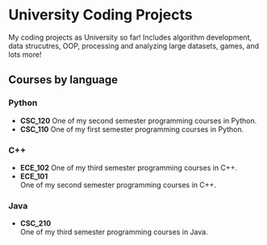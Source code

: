 # University Coding Projects

My coding projects as University so far! Includes algorithm development, data strucutres, OOP, processing and analyzing large datasets, games, and lots more!

## Courses by language

### **Python**
- **CSC_120**
  One of my second semester programming courses in Python. 
- **CSC_110**
  One of my first semester programming courses in Python.

 ### **C++**
 - **ECE_102**
   One of my third semester programming courses in C++.
 - **ECE_101**  
   One of my second semester programming courses in C++.

 ### **Java**
 - **CSC_210**  
  One of my third semester programming courses in Java.
